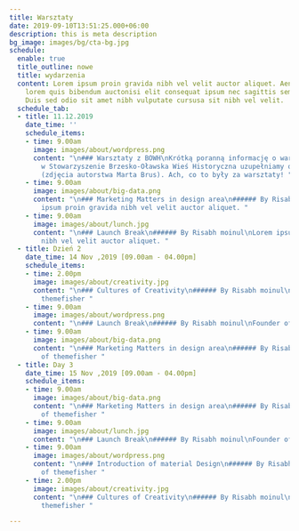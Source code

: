 ```yaml
---
title: Warsztaty
date: 2019-09-10T13:51:25.000+06:00
description: this is meta description
bg_image: images/bg/cta-bg.jpg
schedule:
  enable: true
  title_outline: nowe
  title: wydarzenia
  content: Lorem ipsum proin gravida nibh vel velit auctor aliquet. Aeneansollicitudin,
    lorem quis bibendum auctonisi elit consequat ipsum nec sagittis sem nibh id elit.
    Duis sed odio sit amet nibh vulputate cursusa sit nibh vel velit.
  schedule_tab:
  - title: 11.12.2019
    date_time: ''
    schedule_items:
    - time: 9.00am
      image: images/about/wordpress.png
      content: "\n### Warsztaty z BOWH\nKrótką poranną informację o warsztatach mydlarskich
        w Stowarzyszenie Brzesko-Oławska Wieś Historyczna uzupełniamy o relację fotograficzną
        (zdjęcia autorstwa Marta Brus). Ach, co to były za warsztaty! "
    - time: 9.00am
      image: images/about/big-data.png
      content: "\n### Marketing Matters in design area\n###### By Risabh moinul\nLorem
        ipsum proin gravida nibh vel velit auctor aliquet. "
    - time: 9.00am
      image: images/about/lunch.jpg
      content: "\n### Launch Break\n###### By Risabh moinul\nLorem ipsum proin gravida
        nibh vel velit auctor aliquet. "
  - title: Dzień 2
    date_time: 14 Nov ,2019 [09.00am - 04.00pm]
    schedule_items:
    - time: 2.00pm
      image: images/about/creativity.jpg
      content: "\n### Cultures of Creativity\n###### By Risabh moinul\nFounder of
        themefisher "
    - time: 9.00am
      image: images/about/wordpress.png
      content: "\n### Launch Break\n###### By Risabh moinul\nFounder of themefisher "
    - time: 9.00am
      image: images/about/big-data.png
      content: "\n### Marketing Matters in design area\n###### By Risabh moinul\nFounder
        of themefisher "
  - title: Day 3
    date_time: 15 Nov ,2019 [09.00am - 04.00pm]
    schedule_items:
    - time: 9.00am
      image: images/about/big-data.png
      content: "\n### Marketing Matters in design area\n###### By Risabh moinul\nFounder
        of themefisher "
    - time: 9.00am
      image: images/about/lunch.jpg
      content: "\n### Launch Break\n###### By Risabh moinul\nFounder of themefisher "
    - time: 9.00am
      image: images/about/wordpress.png
      content: "\n### Introduction of material Design\n###### By Risabh moinul\nFounder
        of themefisher "
    - time: 2.00pm
      image: images/about/creativity.jpg
      content: "\n### Cultures of Creativity\n###### By Risabh moinul\nFounder of
        themefisher "

---
```

